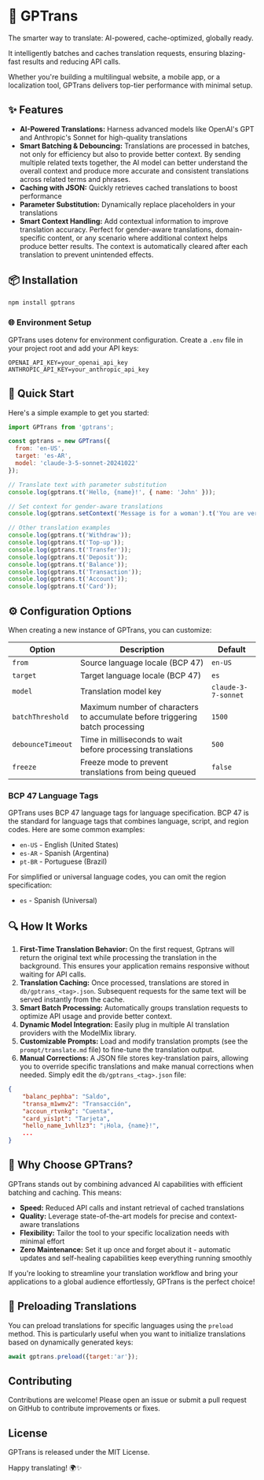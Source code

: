 # 🚆 GPTrans

The smarter way to translate: AI-powered, cache-optimized, globally ready.

It intelligently batches and caches translation requests, ensuring blazing-fast results and reducing API calls.

Whether you're building a multilingual website, a mobile app, or a localization tool, GPTrans delivers top-tier performance with minimal setup.

## ✨ Features

- **AI-Powered Translations:** Harness advanced models like OpenAI's GPT and Anthropic's Sonnet for high-quality translations
- **Smart Batching & Debouncing:** Translations are processed in batches, not only for efficiency but also to provide better context. By sending multiple related texts together, the AI model can better understand the overall context and produce more accurate and consistent translations across related terms and phrases.
- **Caching with JSON:** Quickly retrieves cached translations to boost performance
- **Parameter Substitution:** Dynamically replace placeholders in your translations
- **Smart Context Handling:** Add contextual information to improve translation accuracy. Perfect for gender-aware translations, domain-specific content, or any scenario where additional context helps produce better results. The context is automatically cleared after each translation to prevent unintended effects.

## 📦 Installation

```bash
npm install gptrans
```

### 🌐 Environment Setup

GPTrans uses dotenv for environment configuration. Create a `.env` file in your project root and add your API keys:

```env
OPENAI_API_KEY=your_openai_api_key
ANTHROPIC_API_KEY=your_anthropic_api_key
```

## 🚀 Quick Start

Here's a simple example to get you started:

```javascript
import GPTrans from 'gptrans';

const gptrans = new GPTrans({
  from: 'en-US',
  target: 'es-AR',
  model: 'claude-3-5-sonnet-20241022'
});

// Translate text with parameter substitution
console.log(gptrans.t('Hello, {name}!', { name: 'John' }));

// Set context for gender-aware translations
console.log(gptrans.setContext('Message is for a woman').t('You are very good'));

// Other translation examples
console.log(gptrans.t('Withdraw'));
console.log(gptrans.t('Top-up'));
console.log(gptrans.t('Transfer'));
console.log(gptrans.t('Deposit'));
console.log(gptrans.t('Balance'));
console.log(gptrans.t('Transaction'));
console.log(gptrans.t('Account'));
console.log(gptrans.t('Card'));
```

## ⚙️ Configuration Options

When creating a new instance of GPTrans, you can customize:

| Option | Description | Default |
|--------|-------------|---------|
| `from` | Source language locale (BCP 47) | `en-US` |
| `target` | Target language locale (BCP 47) | `es` |
| `model` | Translation model key | `claude-3-7-sonnet` |
| `batchThreshold` | Maximum number of characters to accumulate before triggering batch processing | `1500` |
| `debounceTimeout` | Time in milliseconds to wait before processing translations | `500` |
| `freeze` | Freeze mode to prevent translations from being queued | `false` |

### BCP 47 Language Tags

GPTrans uses BCP 47 language tags for language specification. BCP 47 is the standard for language tags that combines language, script, and region codes. Here are some common examples:

- `en-US` - English (United States)
- `es-AR` - Spanish (Argentina)
- `pt-BR` - Portuguese (Brazil)

For simplified or universal language codes, you can omit the region specification:
- `es` - Spanish (Universal)

## 🔍 How It Works

1. **First-Time Translation Behavior:** On the first request, Gptrans will return the original text while processing the translation in the background. This ensures your application remains responsive without waiting for API calls.
2. **Translation Caching:** Once processed, translations are stored in `db/gptrans_<tag>.json`. Subsequent requests for the same text will be served instantly from the cache.
3. **Smart Batch Processing:** Automatically groups translation requests to optimize API usage and provide better context.
4. **Dynamic Model Integration:** Easily plug in multiple AI translation providers with the ModelMix library.
5. **Customizable Prompts:** Load and modify translation prompts (see the `prompt/translate.md` file) to fine-tune the translation output.
6. **Manual Corrections:** A JSON file stores key-translation pairs, allowing you to override specific translations and make manual corrections when needed. Simply edit the `db/gptrans_<tag>.json` file:

```json
{
    "balanc_pephba": "Saldo",
    "transa_m1wmv2": "Transacción",
    "accoun_rtvnkg": "Cuenta",
    "card_yis1pt": "Tarjeta",
    "hello_name_1vhllz3": "¡Hola, {name}!",
    ...
}
```

## 🎉 Why Choose GPTrans?

GPTrans stands out by combining advanced AI capabilities with efficient batching and caching. This means:

- **Speed:** Reduced API calls and instant retrieval of cached translations
- **Quality:** Leverage state-of-the-art models for precise and context-aware translations
- **Flexibility:** Tailor the tool to your specific localization needs with minimal effort
- **Zero Maintenance:** Set it up once and forget about it - automatic updates and self-healing capabilities keep everything running smoothly

If you're looking to streamline your translation workflow and bring your applications to a global audience effortlessly, GPTrans is the perfect choice!

## 🔄 Preloading Translations

You can preload translations for specific languages using the `preload` method. This is particularly useful when you want to initialize translations based on dynamically generated keys:

```javascript
await gptrans.preload({target:'ar'});
```

## Contributing

Contributions are welcome! Please open an issue or submit a pull request on GitHub to contribute improvements or fixes.

## License

GPTrans is released under the MIT License.

Happy translating! 🌍✨

